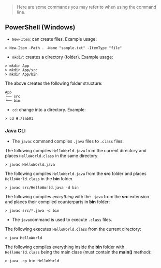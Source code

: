 > Here are some commands you may refer to when using the command line.

## PowerShell (Windows)
* `New-Item`: can create files. Example usage:
```
> New-Item -Path . -Name "sample.txt" -ItemType "file"
```
* `mkdir`: creates a directory (folder). Example usage:
```
> mkdir App
> mkdir App/src
> mkdir App/bin
```
The above creates the following folder structure:
```
App
└── src
└── bin
```
* `cd`: change into a directory. Example:
```
> cd H:/lab01
```

### Java CLI
* The `javac` command compiles `.java` files to `.class` files.

The following compiles `HelloWorld.java` from the current directory and places `HelloWorld.class` in the same directory:
```
> javac HelloWorld.java
```

The following compiles `HelloWorld.java` from the **src** folder and places `HelloWorld.class` in the **bin** folder. 
```
> javac src/HelloWorld.java -d bin
```

The following compiles *everything* with the `.java` from the **src** extension and places their compiled counterparts in **bin** folder:
```
> javac src/*.java -d bin
```

* The `java`command is used to execute `.class` files.

The following executes `HelloWorld.class` from the current directory:
```
> java HelloWorld
```

The following compiles everything inside the **bin** folder with `HelloWorld.class` being the main class (must contain the **main()** method):
```
> java -cp bin HelloWorld
```